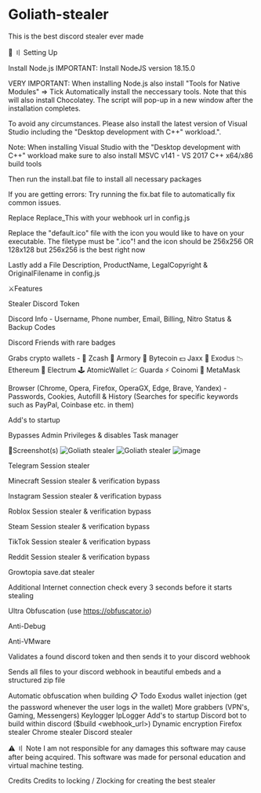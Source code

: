 # Goliath-stealer
This is the best discord stealer ever made

📁 〢 Setting Up

Install Node.js IMPORTANT: Install NodeJS version 18.15.0

VERY IMPORTANT: When installing Node.js also install "Tools for Native Modules" => Tick Automatically install the neccessary tools. Note that this will also install Chocolatey. The script will pop-up in a new window after the installation completes.

To avoid any circumstances. Please also install the latest version of Visual Studio including the "Desktop development with C++" workload.".

Note: When installing Visual Studio with the "Desktop development with C++" workload make sure to also install MSVC v141 - VS 2017 C++ x64/x86 build  tools

Then run the install.bat file to install all necessary packages

If you are getting errors: Try running the fix.bat file to automatically fix common issues.

Replace Replace_This with your webhook url in config.js

Replace the "default.ico" file with the icon you would like to have on your executable. The filetype must be ".ico"! and the icon should be 256x256 OR 128x128 but 256x256 is the best right now

Lastly add a File Description, ProductName, LegalCopyright & OriginalFilename in config.js

⚔Features

Stealer
Discord Token

Discord Info - Username, Phone number, Email, Billing, Nitro Status & Backup Codes

Discord Friends with rare badges

Grabs crypto wallets - 💸 Zcash 🚀 Armory 📀 Bytecoin 💵 Jaxx 💎 Exodus 📉 Ethereum 🔨 Electrum 🕹️ AtomicWallet 💹 Guarda ⚡ Coinomi 🦊 MetaMask

Browser (Chrome, Opera, Firefox, OperaGX, Edge, Brave, Yandex) - Passwords, Cookies, Autofill & History (Searches for specific keywords such as PayPal, Coinbase etc. in them)

Add's to startup

Bypasses Admin Privileges & disables Task manager

📸Screenshot(s)
![Goliath stealer](https://github.com/user-attachments/assets/7d2fe964-448f-4481-89a3-a371def7bcc5)
![Goliath stealer](https://github.com/user-attachments/assets/7ba5177f-d038-48c1-85db-89289647f6b8)
![image](https://github.com/user-attachments/assets/d88ab174-5672-4af9-8926-d05247956338)




Telegram Session stealer

Minecraft Session stealer & verification bypass

Instagram Session stealer & verification bypass

Roblox Session stealer & verification bypass

Steam Session stealer & verification bypass

TikTok Session stealer & verification bypass

Reddit Session stealer & verification bypass

Growtopia save.dat stealer

Additional
Internet connection check every 3 seconds before it starts stealing

Ultra Obfuscation (use https://obfuscator.io)

Anti-Debug

Anti-VMware

Validates a found discord token and then sends it to your discord webhook

Sends all files to your discord webhook in beautiful embeds and a structured zip file

Automatic obfuscation when building
📋 Todo
Exodus wallet injection (get the password whenever the user logs in the wallet)
More grabbers (VPN's, Gaming, Messengers)
Keylogger
IpLogger
Add's to startup
Discord bot to build within discord ($build <webhook_url>)
Dynamic encryption
Firefox stealer
Chrome stealer
Discord stealer

⚠️ 〢 Note
I am not responsible for any damages this software may cause after being acquired. This software was made for personal education and virtual machine testing.

Credits
Credits to locking / Zlocking for creating the best stealer

